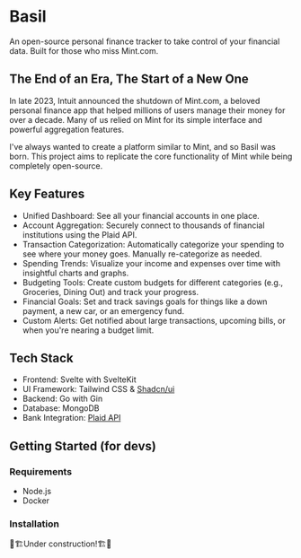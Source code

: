 # Basil
An open-source personal finance tracker to take control of your financial data. Built for those who miss Mint.com.
## The End of an Era, The Start of a New One
In late 2023, Intuit announced the shutdown of Mint.com, a beloved personal finance app that helped millions of users manage their money for over a decade. Many of us relied on Mint for its simple interface and powerful aggregation features.

I've always wanted to create a platform similar to Mint, and so Basil was born. This project aims to replicate the core functionality of Mint while being completely open-source.
## Key Features
- Unified Dashboard: See all your financial accounts in one place.
- Account Aggregation: Securely connect to thousands of financial institutions using the Plaid API.
- Transaction Categorization: Automatically categorize your spending to see where your money goes. Manually re-categorize as needed.
- Spending Trends: Visualize your income and expenses over time with insightful charts and graphs.
- Budgeting Tools: Create custom budgets for different categories (e.g., Groceries, Dining Out) and track your progress.
- Financial Goals: Set and track savings goals for things like a down payment, a new car, or an emergency fund.
- Custom Alerts: Get notified about large transactions, upcoming bills, or when you're nearing a budget limit.
## Tech Stack
- Frontend: Svelte with SvelteKit
- UI Framework: Tailwind CSS & [Shadcn/ui](https://www.shadcn-svelte.com/)
- Backend: Go with Gin
- Database: MongoDB
- Bank Integration: [Plaid API](https://plaid.com/)
## Getting Started (for devs)
### Requirements
- Node.js
- Docker
### Installation
🚧🏗️Under construction!🏗️🚧
